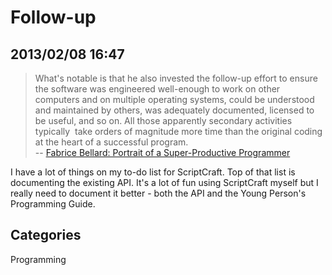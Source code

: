 # Follow-up
## 2013/02/08 16:47

> What's notable is that he also invested the follow-up effort to ensure 
> the software was engineered well-enough to work on other computers and 
> on multiple operating systems, could be understood and maintained by 
> others, was adequately documented, licensed to be useful, and so on. All 
> those apparently secondary activities typically&nbsp; take orders of 
> magnitude more time than the original coding at the heart of a 
> successful program.  
> -- [Fabrice Bellard: Portrait of a Super-Productive Programmer][1]

[1]: http://blog.smartbear.com/software-quality/bid/167059/Fabrice-Bellard-Portrait-of-a-Superproductive-Programmer

I have a lot of things on my to-do list for ScriptCraft. Top of that 
list is documenting the existing API. It's a lot of fun using 
ScriptCraft myself but I really need to document it better - both the 
API and the Young Person's Programming Guide.

## Categories
Programming